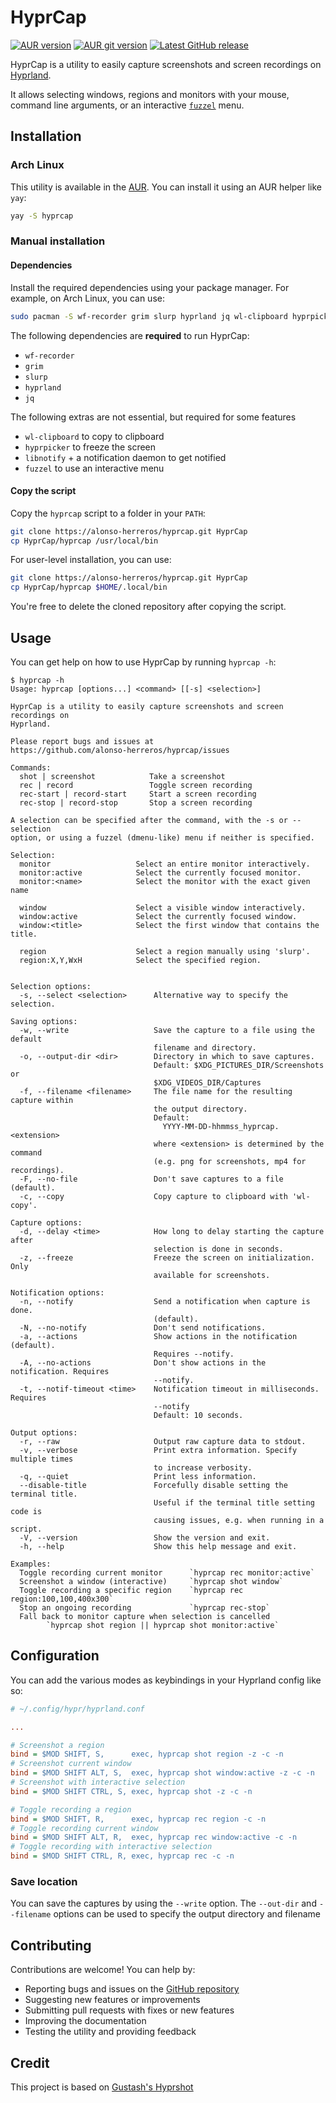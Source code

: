 # HyprCap

[![AUR version][aur-shield]][aur-link]
[![AUR git version][aur-git-shield]][aur-git-link]
[![Latest GitHub release][release-shield]][release-link]

HyprCap is a utility to easily capture screenshots and screen recordings on
[Hyprland](https://hyprland.org/).

It allows selecting windows, regions and monitors with your mouse, command line
arguments, or an interactive [`fuzzel`][fuzzel] menu.

<!-- It allows selecting windows, regions and monitors with your mouse, a -->
<!-- `dmenu`-like program, or with command line arguments. -->

## Installation

### Arch Linux

This utility is available in the [AUR](https://aur.archlinux.org/packages/hyprcap). You can install it
using an AUR helper like `yay`:

```bash
yay -S hyprcap
```

### Manual installation

#### Dependencies

Install the required dependencies using your package manager. For example, on
Arch Linux, you can use:

```bash
sudo pacman -S wf-recorder grim slurp hyprland jq wl-clipboard hyprpicker libnotify
```

The following dependencies are **required** to run HyprCap:

- `wf-recorder`
- `grim`
- `slurp`
- `hyprland`
- `jq`

The following extras are not essential, but required for some features

- `wl-clipboard` to copy to clipboard
- `hyprpicker` to freeze the screen
- `libnotify` + a notification daemon to get notified
- `fuzzel` to use an interactive menu
<!-- - dmenu or equivalent (to use an interactive menu) -->

#### Copy the script

Copy the `hyprcap` script to a folder in your `PATH`:

```bash
git clone https://alonso-herreros/hyprcap.git HyprCap
cp HyprCap/hyprcap /usr/local/bin
```

For user-level installation, you can use:

```bash
git clone https://alonso-herreros/hyprcap.git HyprCap
cp HyprCap/hyprcap $HOME/.local/bin
```

You're free to delete the cloned repository after copying the script.

## Usage

You can get help on how to use HyprCap by running `hyprcap -h`:

```
$ hyprcap -h
Usage: hyprcap [options...] <command> [[-s] <selection>]

HyprCap is a utility to easily capture screenshots and screen recordings on
Hyprland.

Please report bugs and issues at
https://github.com/alonso-herreros/hyprcap/issues

Commands:
  shot | screenshot            Take a screenshot
  rec | record                 Toggle screen recording
  rec-start | record-start     Start a screen recording
  rec-stop | record-stop       Stop a screen recording

A selection can be specified after the command, with the -s or --selection
option, or using a fuzzel (dmenu-like) menu if neither is specified.

Selection:
  monitor                   Select an entire monitor interactively.
  monitor:active            Select the currently focused monitor.
  monitor:<name>            Select the monitor with the exact given name

  window                    Select a visible window interactively.
  window:active             Select the currently focused window.
  window:<title>            Select the first window that contains the title.

  region                    Select a region manually using 'slurp'.
  region:X,Y,WxH            Select the specified region.


Selection options:
  -s, --select <selection>      Alternative way to specify the selection.

Saving options:
  -w, --write                   Save the capture to a file using the default
                                filename and directory.
  -o, --output-dir <dir>        Directory in which to save captures.
                                Default: $XDG_PICTURES_DIR/Screenshots or
                                $XDG_VIDEOS_DIR/Captures
  -f, --filename <filename>     The file name for the resulting capture within
                                the output directory.
                                Default:
                                  YYYY-MM-DD-hhmmss_hyprcap.<extension>
                                where <extension> is determined by the command
                                (e.g. png for screenshots, mp4 for recordings).
  -F, --no-file                 Don't save captures to a file (default).
  -c, --copy                    Copy capture to clipboard with 'wl-copy'.

Capture options:
  -d, --delay <time>            How long to delay starting the capture after
                                selection is done in seconds.
  -z, --freeze                  Freeze the screen on initialization. Only
                                available for screenshots.

Notification options:
  -n, --notify                  Send a notification when capture is done.
                                (default).
  -N, --no-notify               Don't send notifications.
  -a, --actions                 Show actions in the notification (default).
                                Requires --notify.
  -A, --no-actions              Don't show actions in the notification. Requires
                                --notify.
  -t, --notif-timeout <time>    Notification timeout in milliseconds. Requires
                                --notify
                                Default: 10 seconds.

Output options:
  -r, --raw                     Output raw capture data to stdout.
  -v, --verbose                 Print extra information. Specify multiple times
                                to increase verbosity.
  -q, --quiet                   Print less information.
  --disable-title               Forcefully disable setting the terminal title.
                                Useful if the terminal title setting code is
                                causing issues, e.g. when running in a script.
  -V, --version                 Show the version and exit.
  -h, --help                    Show this help message and exit.

Examples:
  Toggle recording current monitor      `hyprcap rec monitor:active`
  Screenshot a window (interactive)     `hyprcap shot window`
  Toggle recording a specific region    `hyprcap rec region:100,100,400x300`
  Stop an ongoing recording             `hyprcap rec-stop`
  Fall back to monitor capture when selection is cancelled
        `hyprcap shot region || hyprcap shot monitor:active`

```

## Configuration

You can add the various modes as keybindings in your Hyprland config like so:

```ini
# ~/.config/hypr/hyprland.conf

...

# Screenshot a region
bind = $MOD SHIFT, S,      exec, hyprcap shot region -z -c -n
# Screenshot current window
bind = $MOD SHIFT ALT, S,  exec, hyprcap shot window:active -z -c -n
# Screenshot with interactive selection
bind = $MOD SHIFT CTRL, S, exec, hyprcap shot -z -c -n

# Toggle recording a region
bind = $MOD SHIFT, R,      exec, hyprcap rec region -c -n
# Toggle recording current window
bind = $MOD SHIFT ALT, R,  exec, hyprcap rec window:active -c -n
# Toggle recording with interactive selection
bind = $MOD SHIFT CTRL, R, exec, hyprcap rec -c -n
```

### Save location

You can save the captures by using the `--write` option. The `--out-dir` and
`--filename` options can be used to specify the output directory and filename

## Contributing

Contributions are welcome! You can help by:

- Reporting bugs and issues on the [GitHub
  repository](https://github.com/alonso-herreros/hyprcap/issues)
- Suggesting new features or improvements
- Submitting pull requests with fixes or new features
- Improving the documentation
- Testing the utility and providing feedback

## Credit

This project is based on [Gustash's
Hyprshot](https://github.com/Gustash/Hyprshot)

[aur-shield]: https://img.shields.io/aur/version/hyprcap?label=hyprcap&logo=arch+linux
[aur-link]: https://aur.archlinux.org/packages/hyprcap
[aur-git-shield]: https://img.shields.io/aur/version/hyprcap-git?label=hyprcap-git&logo=arch+linux
[aur-git-link]: https://aur.archlinux.org/packages/hyprcap-git
[release-shield]: https://img.shields.io/github/v/release/alonso-herreros/hyprcap?color=green&logo=github
[release-link]: https://github.com/alonso-herreros/hyprcap/releases/latest

[fuzzel]: https://codeberg.org/dnkl/fuzzel
